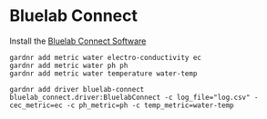 # Bluelab Connect

Install the [Bluelab Connect Software](https://www.bluelab.com/products/type/connect/connect-software)

```
gardnr add metric water electro-conductivity ec
gardnr add metric water ph ph
gardnr add metric water temperature water-temp

gardnr add driver bluelab-connect bluelab_connect.driver:BluelabConnect -c log_file="log.csv" -cec_metric=ec -c ph_metric=ph -c temp_metric=water-temp
```
